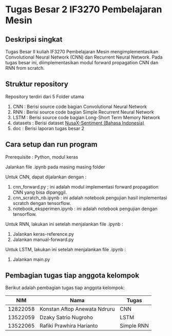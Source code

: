 # Tugas Besar 2 IF3270 Pembelajaran Mesin

## Deskripsi singkat

Tugas Besar II kuliah IF3270 Pembelajaran Mesin mengimplementasikan Convolutional Neural Network (CNN) dan Recurrent Neural Network. Pada tugas besar ini, diimplementasikan modul forward propagation CNN dan RNN from scratch.

## Struktur repository

Repository terdiri dari 5 Folder utama

1. CNN : Berisi source code bagian Convolutional Neural Network
2. RNN : Berisi source code bagian Simple Recurrent Neural Network
3. LSTM : Berisi source code bagian Long-Short Term Memory Network
4. datasets : Berisi dataset [NusaX-Sentiment (Bahasa Indonesia)](https://github.com/IndoNLP/nusax/tree/main/datasets/sentiment/indonesian)
5. doc : Berisi laporan tugas besar 2

## Cara setup dan run program

Prerequisite : Python, modul keras

Jalankan file .ipynb pada masing masing folder

Untuk CNN, dapat dijalankan dengan :
1. cnn_forward.py ; ini adalah modul implementasi forward propagation CNN yang bisa dipanggil.
2. cnn_scratch_nb.ipynb : ini adalah notebook pengujian hasil implementasi scratch dengan tensorflow.
3. notebook_eksperimen.ipynb : ini adalah notebook pengujian dengan tensorflow. 

Untuk RNN, lakukan ini setelah menjalankan file .ipynb :

1. Jalankan keras-reference.py
2. Jalankan manual-forward.py

Untuk LSTM, lakukan ini setelah menjalankan file .ipynb :

1. Jalankan main.py

## Pembagian tugas tiap anggota kelompok

Berikut adalah pembagian tugas tiap anggota kelompok:

| NIM | Nama | Tugas |
|-|-|-|
| 12822058 | Konstan Aftop Anewata Ndruru | CNN |
| 13522059 | Dzaky Satrio Nugroho | LSTM |
| 13522065 | Rafiki Prawhira Harianto | Simple RNN |
